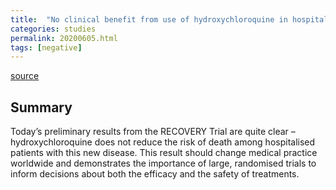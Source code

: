 ```yaml
---
title:  "No clinical benefit from use of hydroxychloroquine in hospitalised patients with COVID-19"
categories: studies
permalink: 20200605.html
tags: [negative]
---
```


[source](https://www.recoverytrial.net/news/statement-from-the-chief-investigators-of-the-randomised-evaluation-of-covid-19-therapy-recovery-trial-on-hydroxychloroquine-5-june-2020-no-clinical-benefit-from-use-of-hydroxychloroquine-in-hospitalised-patients-with-covid-19)

## Summary

Today’s preliminary results from the RECOVERY Trial are quite clear – hydroxychloroquine does not reduce the risk of death among hospitalised patients with this new disease. This result should change medical practice worldwide and demonstrates the importance of large, randomised trials to inform decisions about both the efficacy and the safety of treatments.

